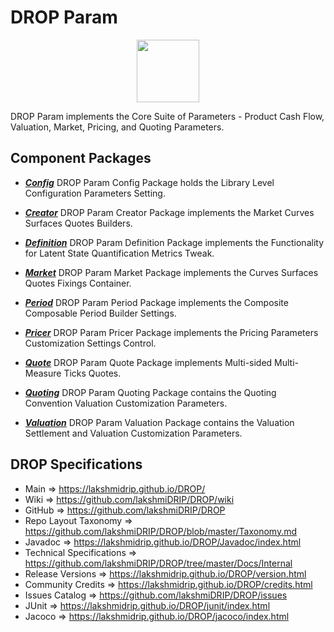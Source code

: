# DROP Param

<p align="center"><img src="https://github.com/lakshmiDRIP/DROP/blob/master/DRIP_Logo.gif?raw=true" width="100"></p>

DROP Param implements the Core Suite of Parameters - Product Cash Flow, Valuation, Market, Pricing, and
	Quoting Parameters.


## Component Packages

 * [***Config***](https://github.com/lakshmiDRIP/DROP/tree/master/src/main/java/org/drip/param/config)
 DROP Param Config Package holds the Library Level Configuration Parameters Setting.

 * [***Creator***](https://github.com/lakshmiDRIP/DROP/tree/master/src/main/java/org/drip/param/creator)
 DROP Param Creator Package implements the Market Curves Surfaces Quotes Builders.

 * [***Definition***](https://github.com/lakshmiDRIP/DROP/tree/master/src/main/java/org/drip/param/definition)
 DROP Param Definition Package implements the Functionality for Latent State Quantification Metrics Tweak.

 * [***Market***](https://github.com/lakshmiDRIP/DROP/tree/master/src/main/java/org/drip/param/market)
 DROP Param Market Package implements the Curves Surfaces Quotes Fixings Container.

 * [***Period***](https://github.com/lakshmiDRIP/DROP/tree/master/src/main/java/org/drip/param/period)
 DROP Param Period Package implements the Composite Composable Period Builder Settings.

 * [***Pricer***](https://github.com/lakshmiDRIP/DROP/tree/master/src/main/java/org/drip/param/pricer)
 DROP Param Pricer Package implements the Pricing Parameters Customization Settings Control.

 * [***Quote***](https://github.com/lakshmiDRIP/DROP/tree/master/src/main/java/org/drip/param/quote)
 DROP Param Quote Package implements Multi-sided Multi-Measure Ticks Quotes.

 * [***Quoting***](https://github.com/lakshmiDRIP/DROP/tree/master/src/main/java/org/drip/param/quoting)
 DROP Param Quoting Package contains the Quoting Convention Valuation Customization Parameters.

 * [***Valuation***](https://github.com/lakshmiDRIP/DROP/tree/master/src/main/java/org/drip/param/valuation)
 DROP Param Valuation Package contains the Valuation Settlement and Valuation Customization Parameters.


## DROP Specifications

 * Main                     => https://lakshmidrip.github.io/DROP/
 * Wiki                     => https://github.com/lakshmiDRIP/DROP/wiki
 * GitHub                   => https://github.com/lakshmiDRIP/DROP
 * Repo Layout Taxonomy     => https://github.com/lakshmiDRIP/DROP/blob/master/Taxonomy.md
 * Javadoc                  => https://lakshmidrip.github.io/DROP/Javadoc/index.html
 * Technical Specifications => https://github.com/lakshmiDRIP/DROP/tree/master/Docs/Internal
 * Release Versions         => https://lakshmidrip.github.io/DROP/version.html
 * Community Credits        => https://lakshmidrip.github.io/DROP/credits.html
 * Issues Catalog           => https://github.com/lakshmiDRIP/DROP/issues
 * JUnit                    => https://lakshmidrip.github.io/DROP/junit/index.html
 * Jacoco                   => https://lakshmidrip.github.io/DROP/jacoco/index.html

